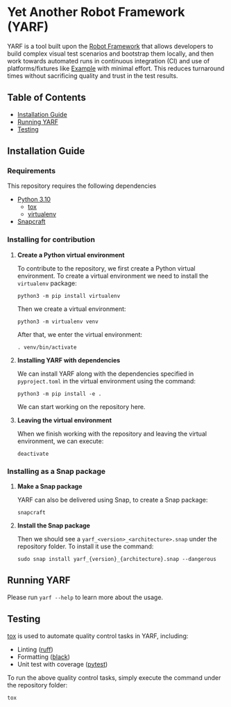 # Yet Another Robot Framework (YARF)
YARF is a tool built upon the [Robot Framework](https://robotframework.org/) 
that allows developers to build complex visual test scenarios and bootstrap them 
locally, and then work towards automated runs in continuous integration (CI) and
use of platforms/fixtures like [Example](https://github.com/canonical/Example) 
with minimal effort. This reduces turnaround times without sacrificing quality 
and trust in the test results.


## Table of Contents
* [Installation Guide](#installation-guide)
* [Running YARF](#running-yarf)
* [Testing](#testing)


<a name="installation-guide"></a>
## Installation Guide
### Requirements
This repository requires the following dependencies
* [Python 3.10](https://www.python.org/downloads/release/python-31014/)
    - [tox](https://tox.wiki/en/latest/installation.html)
    - [virtualenv](https://virtualenv.pypa.io/en/latest/installation.html)
* [Snapcraft](https://snapcraft.io/docs/installing-snapcraft)


### Installing for contribution
1.  **Create a Python virtual environment**

    To contribute to the repository, we first create a Python virtual environment.
    To create a virtual environment we need to install the `virtualenv` package:
    ```
    python3 -m pip install virtualenv
    ```
    
    Then we create a virtual environment:
    ```
    python3 -m virtualenv venv
    ```
    
    After that, we enter the virtual environment:
    ```
    . venv/bin/activate
    ```

2.  **Installing YARF with dependencies**

    We can install YARF along with the dependencies specified in 
    `pyproject.toml` in the virtual environment using the command:
    ```
    python3 -m pip install -e .
    ```
    We can start working on the repository here.

3.  **Leaving the virtual environment**

    When we finish working with the repository and leaving the virtual environment,
    we can execute:
    ```
    deactivate
    ```

### Installing as a Snap package
1.  **Make a Snap package**

    YARF can also be delivered using Snap, to create a Snap package:
    ```
    snapcraft
    ```

2.  **Install the Snap package**

    Then we should see a `yarf_<version>_<architecture>.snap` under 
    the repository folder. To install it use the command:
    ```
    sudo snap install yarf_{version}_{architecture}.snap --dangerous
    ```

<a name="running-yarf"></a>
## Running YARF
Please run `yarf --help` to learn more about the usage.

<a name="testing"></a>
## Testing

[tox](https://tox.wiki/) is used to automate quality control tasks in YARF, 
including:
* Linting ([ruff](https://docs.astral.sh/ruff/))
* Formatting ([black](https://black.readthedocs.io/en/stable/))
* Unit test with coverage ([pytest](https://docs.pytest.org/en/stable/))

To run the above quality control tasks, simply execute the command under 
the repository folder:
```
tox
```

